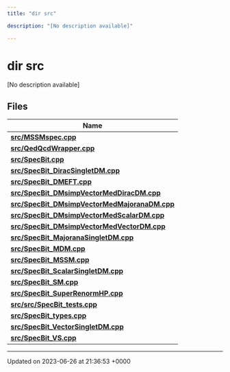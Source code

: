 ```yaml
---
title: "dir src"

description: "[No description available]"

---
```


# dir src

[No description available]

## Files

| Name           |
| -------------- |
| **[src/MSSMspec.cpp](/documentation/code/files/mssmspec_8cpp/#file-src-mssmspec-cpp)**  |
| **[src/QedQcdWrapper.cpp](/documentation/code/files/qedqcdwrapper_8cpp/#file-src-qedqcdwrapper-cpp)**  |
| **[src/SpecBit.cpp](/documentation/code/files/specbit_8cpp/#file-src-specbit-cpp)**  |
| **[src/SpecBit_DiracSingletDM.cpp](/documentation/code/files/specbit__diracsingletdm_8cpp/#file-src-specbit-diracsingletdm-cpp)**  |
| **[src/SpecBit_DMEFT.cpp](/documentation/code/files/specbit__dmeft_8cpp/#file-src-specbit-dmeft-cpp)**  |
| **[src/SpecBit_DMsimpVectorMedDiracDM.cpp](/documentation/code/files/specbit__dmsimpvectormeddiracdm_8cpp/#file-src-specbit-dmsimpvectormeddiracdm-cpp)**  |
| **[src/SpecBit_DMsimpVectorMedMajoranaDM.cpp](/documentation/code/files/specbit__dmsimpvectormedmajoranadm_8cpp/#file-src-specbit-dmsimpvectormedmajoranadm-cpp)**  |
| **[src/SpecBit_DMsimpVectorMedScalarDM.cpp](/documentation/code/files/specbit__dmsimpvectormedscalardm_8cpp/#file-src-specbit-dmsimpvectormedscalardm-cpp)**  |
| **[src/SpecBit_DMsimpVectorMedVectorDM.cpp](/documentation/code/files/specbit__dmsimpvectormedvectordm_8cpp/#file-src-specbit-dmsimpvectormedvectordm-cpp)**  |
| **[src/SpecBit_MajoranaSingletDM.cpp](/documentation/code/files/specbit__majoranasingletdm_8cpp/#file-src-specbit-majoranasingletdm-cpp)**  |
| **[src/SpecBit_MDM.cpp](/documentation/code/files/specbit__mdm_8cpp/#file-src-specbit-mdm-cpp)**  |
| **[src/SpecBit_MSSM.cpp](/documentation/code/files/specbit__mssm_8cpp/#file-src-specbit-mssm-cpp)**  |
| **[src/SpecBit_ScalarSingletDM.cpp](/documentation/code/files/specbit__scalarsingletdm_8cpp/#file-src-specbit-scalarsingletdm-cpp)**  |
| **[src/SpecBit_SM.cpp](/documentation/code/files/specbit__sm_8cpp/#file-src-specbit-sm-cpp)**  |
| **[src/SpecBit_SuperRenormHP.cpp](/documentation/code/files/specbit__superrenormhp_8cpp/#file-src-specbit-superrenormhp-cpp)**  |
| **[src/src/SpecBit_tests.cpp](/documentation/code/files/src_2specbit__tests_8cpp/#file-src-src-specbit-tests-cpp)**  |
| **[src/SpecBit_types.cpp](/documentation/code/files/specbit__types_8cpp/#file-src-specbit-types-cpp)**  |
| **[src/SpecBit_VectorSingletDM.cpp](/documentation/code/files/specbit__vectorsingletdm_8cpp/#file-src-specbit-vectorsingletdm-cpp)**  |
| **[src/SpecBit_VS.cpp](/documentation/code/files/specbit__vs_8cpp/#file-src-specbit-vs-cpp)**  |






-------------------------------

Updated on 2023-06-26 at 21:36:53 +0000
